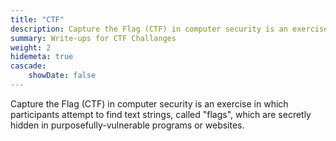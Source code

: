 ```yaml
---
title: "CTF"
description: Capture the Flag (CTF) in computer security is an exercise in which participants attempt to find text strings, called "flags", which are secretly hidden in purposefully-vulnerable programs or websites.
summary: Write-ups for CTF Challanges
weight: 2
hidemeta: true
cascade:   
    showDate: false
---
```

Capture the Flag (CTF) in computer security is an exercise in which participants attempt to find text strings, called "flags", which are secretly hidden in purposefully-vulnerable programs or websites.
